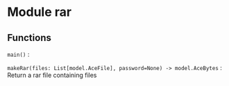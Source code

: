 Module rar
==========

Functions
---------

    
`main()`
:   

    
`makeRar(files: List[model.AceFile], password=None) ‑> model.AceBytes`
:   Return a rar file containing files